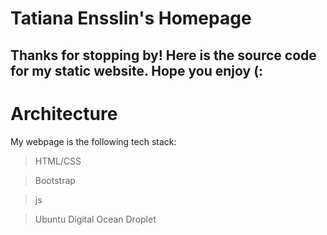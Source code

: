# Tatiana Ensslin's Homepage

Thanks for stopping by! Here is the source code for my static website. Hope you enjoy (:
---
# Architecture


My webpage is the following tech stack:


> HTML/CSS


> Bootstrap


> js


> Ubuntu Digital Ocean Droplet
